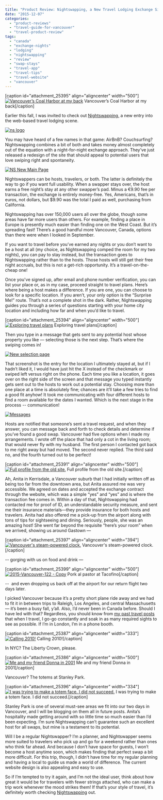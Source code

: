 ```yaml
---
title: "Product Review: Nightswapping, a New Travel Lodging Exchange Site!"
date: "2015-12-07"
categories: 
  - "product-reviews"
  - "travel-guide-for-vancouver"
  - "travel-product-review"
tags: 
  - "canada"
  - "exchange-nights"
  - "lodging"
  - "nightswapping"
  - "review"
  - "swap-stays"
  - "travel-app"
  - "travel-tips"
  - "travel-website"
  - "vancouver"
---
```


\[caption id="attachment\_25395" align="aligncenter" width="500"\][![Vancouver’s Coal Harbor at my back](http://s3.amazonaws.com/thegourmez-wpmedia/2015/12/vancouver-500x281.jpg)](http://s3.amazonaws.com/thegourmez-wpmedia/2015/12/vancouver.jpg) Vancouver’s Coal Harbor at my back\[/caption\]

Earlier this fall, I was invited to check out [Nightswapping,](https://m.nightswapping.com/en/) a new entry into the web-based travel lodging scene.

[![ns logo](http://s3.amazonaws.com/thegourmez-wpmedia/2015/12/ns-logo.jpg)](http://s3.amazonaws.com/thegourmez-wpmedia/2015/12/ns-logo.jpg)

You may have heard of a few names in that game: AirBnB? Couchsurfing? Nightswapping combines a bit of both and takes money almost completely out of the equation with a night-for-night exchange approach. They’ve just released a redesign of the site that should appeal to potential users that love swiping right and spontaneity.

[![NS New Main Page](http://s3.amazonaws.com/thegourmez-wpmedia/2015/12/NS-New-Main-Page-500x320.jpg)](http://s3.amazonaws.com/thegourmez-wpmedia/2015/12/NS-New-Main-Page.jpg)

Nightswappers can be hosts, travelers, or both. The latter is definitely the way to go if you want full usability. When a swapper stays over, the host earns a free night’s stay at any other swapper’s pad. Minus a €9.90 fee per transaction, the exchange is entirely money-free. Yes, Americans, that’s in euros, not dollars, but $9.90 was the total I paid as well, purchasing from California.

Nightswapping has over 150,000 users all over the globe, though some areas have far more users than others. For example, finding a place in Europe is presently much easier than finding one on the West Coast. But it’s spreading fast! There’s a good handful more Vancouver, Canada, options than there were when I looked in September.

If you want to travel before you’ve earned any nights or you don’t want to be a host at all (my choice, as Nightswapping comped the room for my two nights), you can pay to stay instead, but the transaction goes to Nightswapping rather than to the hosts. Those hosts will still get their free night accruals, but this is not a get-rich opportunity. It’s a travel-on-the-cheap one!

Once you've signed up, after email and phone number verification, you can list your place or, as in my case, proceed straight to travel plans. Here’s where being a host makes a difference. If you are one, you can choose to look for a specific location. If you aren’t, your only option is the “Surprise Me!” route. That’s not a complete shot in the dark. Rather, Nightswapping guides you through a series of questions starting with your home city location and including how far and when you’d like to travel.

\[caption id="attachment\_25394" align="aligncenter" width="500"\][![Exploring travel plans](http://s3.amazonaws.com/thegourmez-wpmedia/2015/12/selecting-a-trip-500x395.jpg)](http://s3.amazonaws.com/thegourmez-wpmedia/2015/12/selecting-a-trip.jpg) Exploring travel plans\[/caption\]

Then you type in a message that gets sent to any potential host whose property you like — selecting those is the next step. That’s where the swiping comes in!

[![New selection page](http://s3.amazonaws.com/thegourmez-wpmedia/2015/12/New-selection-page-500x338.jpg)](http://s3.amazonaws.com/thegourmez-wpmedia/2015/12/New-selection-page.jpg)

That screenshot is the entry for the location I ultimately stayed at, but if I hadn’t liked it, I would have just hit the X instead of the checkmark or swiped left versus right on the phone. Each time you like a location, it goes over on the right side of the screen and that message you typed instantly gets sent out to the hosts to work out a potential stay. Choosing more than one place at a time is absolutely fine; chances are it’ll take a few tries to find a good fit anyhow! It took me communicating with four different hosts to find a room available for the dates I wanted. Which is the next stage in the process -- communication!

[![Messages](http://s3.amazonaws.com/thegourmez-wpmedia/2015/12/Messages-500x413.jpg)](http://s3.amazonaws.com/thegourmez-wpmedia/2015/12/Messages.jpg)

Hosts are notified that someone’s sent a travel request, and when they answer, you can message back and forth to check details and determine if you’ve found a good swap. Vancouver had five options when I made my arrangements. I wrote off the place that had only a cot in the living room; that would never fly with my husband. The first person I contacted got back to me right away but had moved. The second never replied. The third said no, and the fourth turned out to be perfect!

\[caption id="attachment\_25391" align="aligncenter" width="500"\][![Full profile from the old site.](http://s3.amazonaws.com/thegourmez-wpmedia/2015/12/NS-Kerrisdale-Room-500x494.jpg)](http://s3.amazonaws.com/thegourmez-wpmedia/2015/12/NS-Kerrisdale-Room.jpg) Full profile from the old site.\[/caption\]

Ah, Anita in Kerrisdale, a Vancouver suburb that I had initially written off as being too far from the downtown area, but Anita assured me was very accessible. We agreed on dates and accepted the exchange contract through the website, which was a simple “yes” and “yes” and is where the transaction fee comes in. Within a day of that, Nightswapping had contacted me for proof of ID, an understandable security measure, and sent me their insurance materials—they provide insurance for both hosts and travelers. Anita had also offered me a pick-up from the airport along with tons of tips for sightseeing and dining. Seriously, people, she was an amazing host! She went far beyond the requisite “here’s your room” when we arrived, showing us around Gastown —

\[caption id="attachment\_25397" align="aligncenter" width="394"\][![Vancouver's steam-powered clock.](http://s3.amazonaws.com/thegourmez-wpmedia/2015/12/2015-Vancouver-108-394x500.jpg)](http://s3.amazonaws.com/thegourmez-wpmedia/2015/12/2015-Vancouver-108.jpg) Vancouver's steam-powered clock.\[/caption\]

\-- gorging with us on food and drink —

\[caption id="attachment\_25399" align="aligncenter" width="500"\][![2015-Vancouver-122 - Copy](http://s3.amazonaws.com/thegourmez-wpmedia/2015/12/2015-Vancouver-122-Copy-500x334.jpg)](http://s3.amazonaws.com/thegourmez-wpmedia/2015/12/2015-Vancouver-122-Copy.jpg) Pork al pastor at Tacofino\[/caption\]

\--  and even dropping us back off at the airport for our return flight two days later.

I picked Vancouver because it’s a pretty short plane ride away and we had to fit it in between trips to Raleigh, Los Angeles, and central Massachusetts — it’s been a busy fall, y’all. Also, I’d never been in Canada before. Should I have led with that? Regardless, you should know from [my past travel posts](http://thegourmez.com/travelogues/) that when I travel, I go-go constantly and soak in as many required sights to see as possible. If I’m in London, I’m in a phone booth.

\[caption id="attachment\_25387" align="aligncenter" width="333"\][![Calling 2010!](http://s3.amazonaws.com/thegourmez-wpmedia/2015/12/london104-333x500.jpg)](http://s3.amazonaws.com/thegourmez-wpmedia/2015/12/london104.jpg) Calling 2010!\[/caption\]

In NYC? The Liberty Crown, please.

\[caption id="attachment\_25386" align="aligncenter" width="500"\][![Me and my friend Donna in 2001](http://s3.amazonaws.com/thegourmez-wpmedia/2015/12/liberty-crown-500x338.jpg)](http://s3.amazonaws.com/thegourmez-wpmedia/2015/12/liberty-crown.jpg) Me and my friend Donna in 2001\[/caption\]

Vancouver? The totems at Stanley Park.

\[caption id="attachment\_25396" align="aligncenter" width="334"\][![I was trying to make a totem face. I did not succeed.](http://s3.amazonaws.com/thegourmez-wpmedia/2015/12/2015-Vancouver-024-334x500.jpg)](http://s3.amazonaws.com/thegourmez-wpmedia/2015/12/2015-Vancouver-024.jpg) I was trying to make a totem face. I did not succeed.\[/caption\]

Stanley Park is one of several must-see areas we fit into our two days in Vancouver, and I will be blogging on them all in future posts. Anita’s hospitality made getting around with so little time so much easier than I’d been expecting. I’m sure Nightswapping can’t guarantee such an excellent host for all swaps, but mine is a testament to its potential.

Will I be a regular Nightswapper? I’m a planner, and Nightswapper seems more suited to travelers who pick up and go for a weekend rather than ones who think far ahead. And because I don’t have space for guests, I won’t become a host anytime soon, which makes finding that perfect swap a bit more difficult. For this trip, though, I didn’t have time for my regular planning and having a local to guide us made a world of difference. The current website design is also appealing and easy to use.

So if I’m tempted to try it again, and I’m not the ideal user, think about how great it would be for travelers with fewer strings attached, who can make a trip work whenever the mood strikes them! If that’s your style of travel, it’s definitely worth checking [Nightswapping](https://m.nightswapping.com/en/) out.
